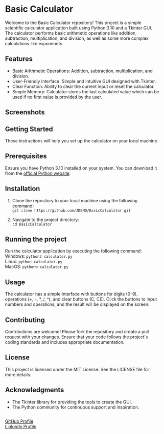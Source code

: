 # Basic Calculator

Welcome to the Basic Calculator repository! This project is a simple scientific calculator application built using Python 3.10 and a Tkinter GUI. The calculator performs basic arithmetic operations like addition, subtraction, multiplication, and division, as well as some more complex calculations like exponenets.

## Features

- Basic Arithmetic Operations: Addition, subtraction, multiplication, and division.
- User-Friendly Interface: Simple and intuitive GUI designed with Tkinter.
- Clear Function: Ability to clear the current input or reset the calculator.
- Simple Memory: Calculator stores the last calculated value which can be used if no first value is provided by the user.

## Screenshots

## Getting Started

These instructions will help you set up the calculator on your local machine.

## Prerequisites

Ensure you have Python 3.10 installed on your system. You can download it from the [official Python website](https://www.python.org/downloads/).

## Installation

1. Clone the repository to your local machine using the following command:<br>
```git clone https://github.com/JDEND/BasicCalculator.git```

2. Navigate to the project directory:<br>
```cd BasicCalculator```

## Running the project

Run the calculator application by executing the following command:<br>
Windows: `python3 calculator.py`<br>
Linux: `python calculator.py`<br>
MacOS: `pythonw calculator.py`

## Usage

The calculator has a simple interface with buttons for digits (0-9), operations (+, -, *, /, ^), and clear buttons (C, CE). Click the buttons to input numbers and operations, and the result will be displayed on the screen.

## Contributing

Contributions are welcome! Please fork the repository and create a pull request with your changes. Ensure that your code follows the project's coding standards and includes appropriate documentation.

## License

This project is licensed under the MIT License. See the LICENSE file for more details.

## Acknowledgments

- The Tkinter library for providing the tools to create the GUI.
- The Python community for continuous support and inspiration.

##
[GitHub Profile](https://github.com/JDEND)
<br>
[LinkedIn Profile](https://www.linkedin.com/in/endicottj/)
